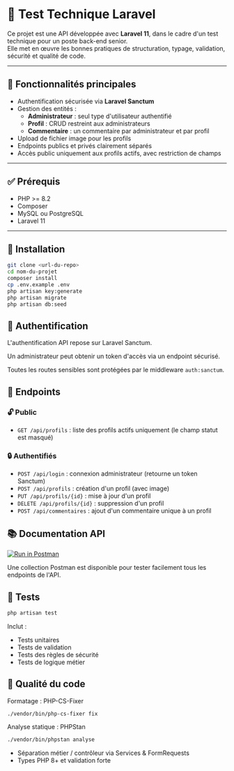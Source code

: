 # 🚀 Test Technique Laravel

Ce projet est une API développée avec **Laravel 11**, dans le cadre d'un test technique pour un poste back-end senior.  
Elle met en œuvre les bonnes pratiques de structuration, typage, validation, sécurité et qualité de code.

---

## 🧱 Fonctionnalités principales

- Authentification sécurisée via **Laravel Sanctum**
- Gestion des entités :
  - **Administrateur** : seul type d'utilisateur authentifié
  - **Profil** : CRUD restreint aux administrateurs
  - **Commentaire** : un commentaire par administrateur et par profil
- Upload de fichier image pour les profils
- Endpoints publics et privés clairement séparés
- Accès public uniquement aux profils actifs, avec restriction de champs

---

## ✅ Prérequis

- PHP >= 8.2
- Composer
- MySQL ou PostgreSQL
- Laravel 11

---

## 🔧 Installation

```bash
git clone <url-du-repo>
cd nom-du-projet
composer install
cp .env.example .env
php artisan key:generate
php artisan migrate
php artisan db:seed
```

## 🔐 Authentification

L'authentification API repose sur Laravel Sanctum.

Un administrateur peut obtenir un token d'accès via un endpoint sécurisé.

Toutes les routes sensibles sont protégées par le middleware `auth:sanctum`.

## 📡 Endpoints

### 🔓 Public
- `GET /api/profils` : liste des profils actifs uniquement (le champ statut est masqué)

### 🔒 Authentifiés
- `POST /api/login` : connexion administrateur (retourne un token Sanctum)
- `POST /api/profils` : création d'un profil (avec image)
- `PUT /api/profils/{id}` : mise à jour d'un profil
- `DELETE /api/profils/{id}` : suppression d'un profil
- `POST /api/commentaires` : ajout d'un commentaire unique à un profil

## 📚 Documentation API

[![Run in Postman](https://run.pstmn.io/button.svg)](https://www.postman.com/workspace/Personal-Workspace~36238254-d24c-4c35-a285-f076a53b2d9b/collection/38215188-40a0e712-9237-4d0d-a904-63923a632ba7?action=share&creator=38215188&active-environment=38215188-6be0bf19-8f28-4887-aba7-b410310a7a9d)

Une collection Postman est disponible pour tester facilement tous les endpoints de l'API.

## 🧪 Tests

```bash
php artisan test
```

Inclut :
- Tests unitaires
- Tests de validation
- Tests des règles de sécurité
- Tests de logique métier

## 🧰 Qualité du code

Formatage : PHP-CS-Fixer
```bash
./vendor/bin/php-cs-fixer fix
```

Analyse statique : PHPStan
```bash
./vendor/bin/phpstan analyse
```

- Séparation métier / contrôleur via Services & FormRequests
- Types PHP 8+ et validation forte
